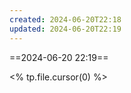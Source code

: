 ```yaml
---
created: 2024-06-20T22:18
updated: 2024-06-20T22:19
---
```


==2024-06-20 22:19==

<% tp.file.cursor(0) %>
